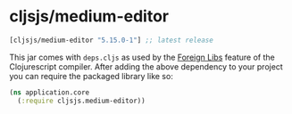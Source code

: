 # cljsjs/medium-editor

[](dependency)
```clojure
[cljsjs/medium-editor "5.15.0-1"] ;; latest release
```
[](/dependency)

This jar comes with `deps.cljs` as used by the [Foreign Libs][flibs] feature
of the Clojurescript compiler. After adding the above dependency to your project
you can require the packaged library like so:

```clojure
(ns application.core
  (:require cljsjs.medium-editor))
```

[flibs]: https://github.com/clojure/clojurescript/wiki/Packaging-Foreign-Dependencies
